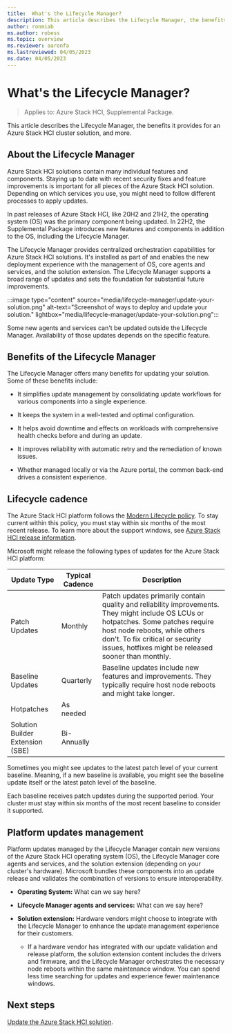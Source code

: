 ```yaml
---
title:  What's the Lifecycle Manager?
description: This article describes the Lifecycle Manager, the benefits it provides for an Azure Stack HCI cluster solution, and more.
author: ronmiab
ms.author: robess
ms.topic: overview
ms.reviewer: aaronfa
ms.lastreviewed: 04/05/2023
ms.date: 04/05/2023
---
```


# What's the Lifecycle Manager?

> Applies to: Azure Stack HCI, Supplemental Package.

This article describes the Lifecycle Manager, the benefits it provides for an Azure Stack HCI cluster solution, and more.

## About the Lifecycle Manager

Azure Stack HCI solutions contain many individual features and components. Staying up to date with recent security fixes and feature improvements is important for all pieces of the Azure Stack HCI solution. Depending on which services you use, you might need to follow different processes to apply updates.

In past releases of Azure Stack HCI, like 20H2 and 21H2, the operating system (OS) was the primary component being updated. In 22H2, the Supplemental Package introduces new features and components in addition to the OS, including the Lifecycle Manager.

The Lifecycle Manager provides centralized orchestration capabilities for Azure Stack HCI solutions. It's installed as part of and enables the new deployment experience with the management of OS, core agents and services, and the solution extension. The Lifecycle Manager supports a broad range of updates and sets the foundation for substantial future improvements.

:::image type="content" source="media/lifecycle-manager/update-your-solution.png" alt-text="Screenshot of ways to deploy and update your solution." lightbox="media/lifecycle-manager/update-your-solution.png":::

Some new agents and services can't be updated outside the Lifecycle Manager. Availability of those updates depends on the specific feature.

## Benefits of the Lifecycle Manager

The Lifecycle Manager offers many benefits for updating your solution. Some of these benefits include:

- It simplifies update management by consolidating update workflows for various components into a single experience.

- It keeps the system in a well-tested and optimal configuration.

- It helps avoid downtime and effects on workloads with comprehensive health checks before and during an update.

- It improves reliability with automatic retry and the remediation of known issues.

- Whether managed locally or via the Azure portal, the common back-end drives a consistent experience.

## Lifecycle cadence

The Azure Stack HCI platform follows the [Modern Lifecycle policy](/lifecycle/policies/modern). To stay current within this policy, you must stay within six months of the most recent release. To learn more about the support windows, see [Azure Stack HCI release information](/azure-stack/hci/release-information).

Microsoft might release the following types of updates for the Azure Stack HCI platform:

|Update Type |Typical Cadence  |Description |
|------------|-----------------|------------|
|Patch Updates| Monthly |Patch updates primarily contain quality and reliability improvements. They might include OS LCUs or hotpatches. Some patches require host node reboots, while others don't. To fix critical or security issues, hotfixes might be released sooner than monthly. |
|Baseline Updates |Quarterly |Baseline updates include new features and improvements. They typically require host node reboots and might take longer.|
|Hotpatches | As needed |             |
|Solution Builder Extension (SBE)        | Bi-Annually |           |

Sometimes you might see updates to the latest patch level of your current baseline. Meaning, if a new baseline is available, you might see the baseline update itself or the latest patch level of the baseline.

Each baseline receives patch updates during the supported period. Your cluster must stay within six months of the most recent baseline to consider it supported.

## Platform updates management

Platform updates managed by the Lifecycle Manager contain new versions of the Azure Stack HCI operating system (OS), the Lifecycle Manager core agents and services, and the solution extension (depending on your cluster's hardware). Microsoft bundles these components into an update release and validates the combination of versions to ensure interoperability.

- **Operating System:** What can we say here?

- **Lifecycle Manager agents and services:** What can we say here?

- **Solution extension:** Hardware vendors might choose to integrate with the Lifecycle Manager to enhance the update management experience for their customers.

  - If a hardware vendor has integrated with our update validation and release platform, the solution extension content includes the drivers and firmware, and the Lifecycle Manager orchestrates the necessary node reboots within the same maintenance window. You can spend less time searching for updates and experience fewer maintenance windows.

## Next steps

[Update the Azure Stack HCI solution](update-azure-stack-hci-solution.md).

